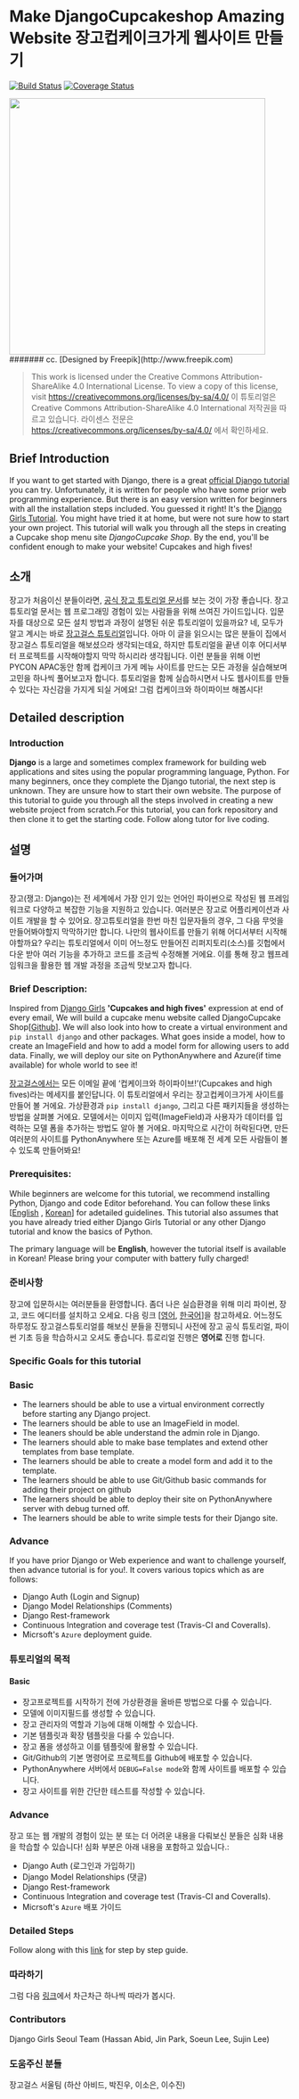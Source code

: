 # Make DjangoCupcakeshop Amazing Website 장고컵케이크가게 웹사이트 만들기
[![Build Status](https://travis-ci.org/DjangoGirlsSeoul/djangocupcakeshop.svg?branch=master)](https://travis-ci.org/DjangoGirlsSeoul/djangocupcakeshop)
[![Coverage Status](https://coveralls.io/repos/github/DjangoGirlsSeoul/djangocupcakeshop/badge.svg?branch=master)](https://coveralls.io/github/DjangoGirlsSeoul/djangocupcakeshop?branch=master)

<img src="https://djangogirlsseoul.gitbooks.io/-djangocupcakeshop/content/cupcake.png" height="460">
####### cc. [Designed by Freepik](http://www.freepik.com)

> This work is licensed under the Creative Commons Attribution-ShareAlike 4.0 International License. To view a copy of this license, visit https://creativecommons.org/licenses/by-sa/4.0/
> 이 튜토리얼은 Creative Commons Attribution-ShareAlike 4.0 International 저작권을 따르고 있습니다. 라이센스 전문은 https://creativecommons.org/licenses/by-sa/4.0/ 에서 확인하세요.

## Brief Introduction
If you want to get started with Django, there is a great [official Django tutorial](https://docs.djangoproject.com/en/1.9/intro/tutorial01/) you can try. Unfortunately, it is written for people who have some prior web programming experience. But there is an easy version written for beginners with all the installation steps included. You guessed it right! It's the [Django Girls Tutorial](http://tutorial.djangogirls.org/). You might have tried it at home, but were not sure how to start your own project. This tutorial will walk you through all the steps in creating a Cupcake shop menu site *DjangoCupcake Shop*. By the end, you'll be confident enough to make your website! Cupcakes and high fives!

## 소개
장고가 처음이신 분들이라면, [공식 장고 튜토리얼 문서](https://docs.djangoproject.com/en/1.9/intro/tutorial01/)를 보는 것이 가장 좋습니다. 장고 튜토리얼 문서는 웹 프로그래밍 경험이 있는 사람들을 위해 쓰여진 가이드입니다. 입문자를 대상으로 모든 설치 방법과 과정이 설명된 쉬운 튜토리얼이 있을까요? 네, 모두가 알고 계시는 바로 [장고걸스 튜토리얼](http://tutorial.djangogirls.org/)입니다. 아마 이 글을 읽으시는 많은 분들이 집에서 장고걸스 튜토리얼을 해보셨으라 생각되는데요, 하지만 튜토리얼을 끝낸 이후 어디서부터 프로젝트를 시작해야할지 막막 하시리라 생각됩니다. 이런 분들을 위해 이번 PYCON APAC동안 함께 컵케이크 가게 메뉴 사이트를 만드는 모든 과정을 실습해보며 고민을 하나씩 풀어보고자 합니다. 튜토리얼을 함께 실습하시면서 나도 웹사이트를 만들 수 있다는 자신감을 가지게 되실 거에요! 그럼 컵케이크와 하이파이브 해봅시다!

## Detailed description

### Introduction
**Django** is a large and sometimes complex framework for building web applications and sites using the popular programming language, Python. For many beginners, once they complete the Django tutorial, the next step is unknown. They are unsure how to start their own website. The purpose of this tutorial to guide you through all the steps involved in creating a new website project from scratch.For this tutorial, you can fork repository and then clone it to get the starting code. Follow along tutor for live coding.

## 설명

### 들어가며
장고(쟁고: Django)는 전 세계에서 가장 인기 있는 언어인 파이썬으로 작성된 웹 프레임워크로 다양하고 복잡한 기능을 지원하고 있습니다. 여러분은 장고로 어플리케이션과 사이트 개발을 할 수 있어요. 장고튜토리얼을 한번 마친 입문자들의 경우, 그 다음 무엇을 만들어봐야할지 막막하기만 합니다. 나만의 웹사이트를 만들기 위해 어디서부터 시작해야할까요? 우리는 튜토리얼에서 이미 어느정도 만들어진 리퍼지토리(소스)를 깃헙에서 다운 받아 여러 기능을 추가하고 코드를 조금씩 수정해볼 거에요. 이를 통해 장고 웹프레임워크을 활용한 웹 개발 과정을 조금씩 맛보고자 합니다.


### Brief Description:

Inspired from [Django Girls](https://www.djangogirls.org) **'Cupcakes and high fives'** expression at end of every email, We will build a cupcake menu website called DjangoCupcake Shop[[Github](https://github.com/DjangoGirlsSeoul/djangocupcakeshop)]. We will also look into how to create a virtual environment and `pip install django` and other packages. What goes inside a model, how to create an ImageField and how to add a model form for allowing users to add data. Finally, we will deploy our site on PythonAnywhere and Azure(if time available) for whole world to see it!

[장고걸스에서는](https://www.djangogirls.org) 모든 이메일 끝에 ‘컵케이크와 하이파이브!’(Cupcakes and high fives)라는 메세지를 붙인답니다. 이 튜토리얼에서 우리는 장고컵케이크가게 사이트를 만들어 볼 거에요. 가상환경과 `pip install django`, 그리고 다른 패키지들을 생성하는 방법을 살펴볼 거에요. 모델에서는 이미지 입력(ImageField)과 사용자가 데이터를 입력하는 모델 폼을 추가하는 방법도 알아 볼 거에요. 마지막으로 시간이 허락된다면, 만든 여러분의 사이트를 PythonAnywhere 또는 Azure를 배포해 전 세계 모든 사람들이 볼 수 있도록 만들어봐요!


### Prerequisites:

While beginners are welcome for this tutorial, we recommend installing Python, Django and code Editor beforehand. You can follow these links [[English](http://tutorial.djangogirls.org/en/installation/) , [Korean](https://djangogirlsseoul.gitbooks.io/tutorial/content/installation/)] for adetailed guidelines. This tutorial also assumes that you have already tried either Django Girls Tutorial or any other Django tutorial and know the basics of Python.

The primary language will be **English**, however the tutorial itself is available in Korean!  Please bring your computer with battery fully charged!

### 준비사항

장고에 입문하시는 여러분들을 환영합니다. 좀더 나은 실습환경을 위해 미리 파이썬, 장고, 코드 에디터를 설치하고 오세요. 다음 링크 [[영어](http://tutorial.djangogirls.org/en/installation/), [한국어](https://djangogirlsseoul.gitbooks.io/tutorial/content/installation/)]을 참고하세요. 어느정도 하루정도 장고걸스튜토리얼를 해보신 분들을 진행되니 사전에 장고 공식 튜토리얼, 파이썬 기초 등을 학습하시고 오셔도 좋습니다.
튜로리얼 진행은 **영어로** 진행 합니다.

### Specific Goals for this tutorial
### Basic
- The learners should be able to use a virtual environment correctly before starting any Django project.
- The learners should be able to use an ImageField in model.
- The leaners should be able understand the admin role in Django.
- The learners should able to make base templates and extend other templates from base template.
- The learners should be able to create a model form and add it to the template.
- The learners should be able to use Git/Github basic commands for adding their project on github
- The learners should be able to deploy their site on PythonAnywhere server with debug turned off.
- The learners should be able to write simple tests for their Django site.

### Advance

If you have prior Django or Web experience and want to challenge yourself, then advance tutorial is for you!. It covers various topics which as are follows:
* Django Auth (Login and Signup)
* Django Model Relationships (Comments)
* Django Rest-framework
* Continuous Integration and coverage test (Travis-CI and Coveralls).
* Micrsoft's `Azure` deployment guide.

### 튜토리얼의 목적
#### Basic
- 장고프로젝트를 시작하기 전에 가상환경을 올바른 방법으로 다룰 수 있습니다.
- 모델에 이미지필드를 생성할 수 있습니다.
- 장고 관리자의 역할과 기능에 대해 이해할 수 있습니다.
- 기본 템플릿과 확장 템플릿을 다룰 수 있습니다.
- 장고 폼을 생성하고 이를 템플릿에 활용할 수 있습니다.
- Git/Github의 기본 명령어로 프로젝트를 Github에 배포할 수 있습니다.
- PythonAnywhere 서버에서 `DEBUG=False mode`와 함께 사이트를 배포할 수 있습니다.
- 장고 사이트를 위한 간단한 테스트를 작성할 수 있습니다.

### Advance

장고 또는 웹 개발의 경험이 있는 분 또는 더 어려운 내용을 다뤄보신 분들은 심화 내용을 학습할 수 있습니다! 심화 부분은 아래 내용을 포함하고 있습니다.:
* Django Auth (로그인과 가입하기)
* Django Model Relationships (댓글)
* Django Rest-framework
* Continuous Integration and coverage test (Travis-CI and Coveralls).
* Micrsoft's `Azure` 배포 가이드

### Detailed Steps

Follow along with this [link](https://www.gitbook.com/book/djangogirlsseoul/-djangocupcakeshop/details) for step by step guide.

### 따라하기
그럼 다음 [링크](https://www.gitbook.com/book/djangogirlsseoul/djangocupcakeshop_ko/details)에서 차근차근 하나씩 따라가 봅시다.

### Contributors
Django Girls Seoul Team (Hassan Abid, Jin Park, Soeun Lee, Sujin Lee)

### 도움주신 분들
장고걸스 서울팀 (하산 아비드, 박진우, 이소은, 이수진)
